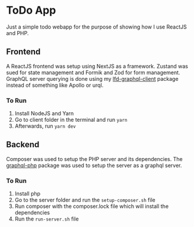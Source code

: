 # ToDo App

Just a simple todo webapp for the purpose of showing how I use ReactJS and PHP.

## Frontend

A ReactJS frontend was setup using NextJS as a framework. Zustand was sued for state management and Formik and Zod for form management. GraphQL server querying is done using my [lfd-graphql-client](https://github.com/Luis-Domenech/lfd-graphql-client) package instead of something like Apollo or urql.

### To Run
1. Install NodeJS and Yarn
2. Go to client folder in the terminal and run `yarn`
3. Afterwards, run `yarn dev`


## Backend

Composer was used to setup the PHP server and its dependencies. The [graphql-php](https://github.com/webonyx/graphql-php/) package was used to setup the server as a graphql server.

### To Run
1. Install php
2. Go to the server folder and run the `setup-composer.sh` file
3. Run composer with the composer.lock file which will install the dependencies
4. Run the `run-server.sh` file

